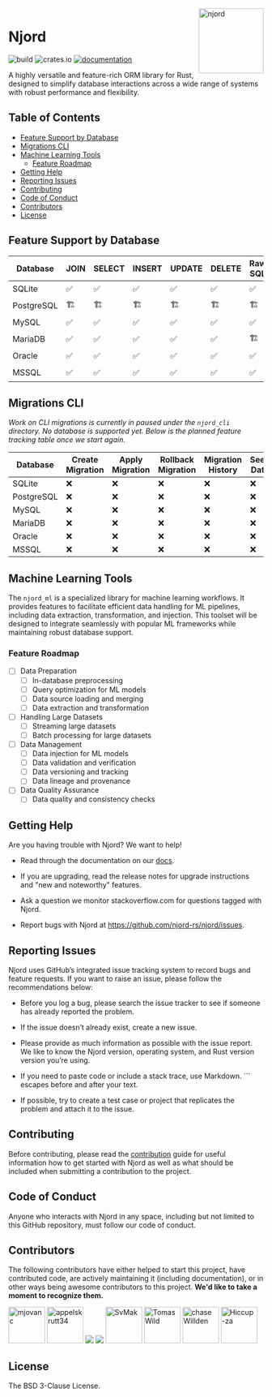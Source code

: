<img align="right" width="128" height="128" alt="njord" src="https://raw.githubusercontent.com/njord-rs/njord/78d13f9143f5b99dedab7f2561b9fb0e8ca2b902/resources/logo.png">

# Njord <!-- omit in toc -->

![build](https://img.shields.io/github/actions/workflow/status/njord-rs/njord/core.yml?branch=master)
![crates.io](https://img.shields.io/crates/v/njord.svg)
[![documentation](https://img.shields.io/badge/docs-njord-blue?logo=rust)](https://docs.rs/njord/latest/)

A highly versatile and feature-rich ORM library for Rust, designed to simplify database interactions across a wide range of systems with robust performance and flexibility.

## Table of Contents <!-- omit in toc -->

- [Feature Support by Database](#feature-support-by-databases)
- [Migrations CLI](#migrations-cli)
- [Machine Learning Tools](#machine-learning-tools)
  - [Feature Roadmap](#feature-roadmap)
- [Getting Help](#getting-help)
- [Reporting Issues](#reporting-issues)
- [Contributing](#contributing)
- [Code of Conduct](#code-of-conduct)
- [Contributors](#contributors)
- [License](#license)

## Feature Support by Database

| Database         | JOIN | SELECT | INSERT | UPDATE | DELETE | Raw SQL | Transactions |
|------------------|------|--------|--------|--------|--------|---------|----------|
| SQLite           | ✅    | ✅      | ✅      | ✅      | ✅      | ✅️     | 🏗         |
| PostgreSQL       | 🏗️  | 🏗️    | 🏗️    | 🏗️    | 🏗️    | 🏗️     | 🏗️      |
| MySQL            | ✅    | ✅      | ✅      | ✅      | ✅      | ✅️     | 🏗         |
| MariaDB          | ✅  | ✅    | ✅    | ✅    | ✅    | 🏗️     | 🏗️      |
| Oracle           | ✅    | ✅      | ✅      | ✅      | ✅      | ✅️     | 🏗         |
| MSSQL            | ✅    | ✅      | ✅      | ✅      | ✅      | ✅️     | 🏗         |

## Migrations CLI

_Work on CLI migrations is currently in paused under the `njord_cli` directory. No database is supported yet. Below is the planned feature tracking table once we start again._

| Database         | Create Migration | Apply Migration | Rollback Migration | Migration History | Seed Data | Schema Diffing |
|------------------|------------------|-----------------|--------------------|-------------------|-----------|----------------|
| SQLite           | ❌                | ❌               | ❌                  | ❌                 | ❌         | ❌              |
| PostgreSQL       | ❌                | ❌               | ❌                  | ❌                 | ❌         | ❌              |
| MySQL            | ❌                | ❌               | ❌                  | ❌                 | ❌         | ❌              |
| MariaDB          | ❌                | ❌               | ❌                  | ❌                 | ❌         | ❌              |
| Oracle           | ❌                | ❌               | ❌                  | ❌                 | ❌         | ❌              |
| MSSQL            | ❌                | ❌               | ❌                  | ❌                 | ❌         | ❌              |

## Machine Learning Tools

The `njord_ml` is a specialized library for machine learning workflows.
It provides features to facilitate efficient data handling for ML pipelines, including data extraction, transformation, and injection.
This toolset will be designed to integrate seamlessly with popular ML frameworks while maintaining robust database support.

### Feature Roadmap

- [ ] Data Preparation
    - [ ] In-database preprocessing
    - [ ] Query optimization for ML models
    - [ ] Data source loading and merging
    - [ ] Data extraction and transformation
- [ ] Handling Large Datasets
  - [ ] Streaming large datasets
  - [ ] Batch processing for large datasets
- [ ] Data Management
  - [ ] Data injection for ML models
  - [ ] Data validation and verification
  - [ ] Data versioning and tracking
  - [ ] Data lineage and provenance
- [ ] Data Quality Assurance
  - [ ] Data quality and consistency checks

## Getting Help

Are you having trouble with Njord? We want to help!

- Read through the documentation on our [docs](https://docs.rs/njord/latest/njord/).

- If you are upgrading, read the release notes for upgrade instructions and "new and noteworthy" features.

- Ask a question we monitor stackoverflow.com for questions tagged with Njord.

- Report bugs with Njord at https://github.com/njord-rs/njord/issues.

## Reporting Issues

Njord uses GitHub’s integrated issue tracking system to record bugs and feature requests. If you want to raise an issue, please follow the recommendations below:

- Before you log a bug, please search the issue tracker to see if someone has already reported the problem.

- If the issue doesn’t already exist, create a new issue.

- Please provide as much information as possible with the issue report. We like to know the Njord version, operating system, and Rust version version you’re using.

- If you need to paste code or include a stack trace, use Markdown. ``` escapes before and after your text.

- If possible, try to create a test case or project that replicates the problem and attach it to the issue.

## Contributing

Before contributing, please read the [contribution](https://github.com/njord-rs/njord/blob/master/CONTRIBUTING.md) guide for useful information how to get started with Njord as well as what should be included when submitting a contribution to the project.

## Code of Conduct

Anyone who interacts with Njord in any space, including but not limited to this GitHub repository, must follow our code of conduct.

## Contributors

The following contributors have either helped to start this project, have contributed
code, are actively maintaining it (including documentation), or in other ways
being awesome contributors to this project. **We'd like to take a moment to recognize them.**

[<img src="https://github.com/mjovanc.png?size=72" alt="mjovanc" width="72">](https://github.com/mjovanc)
[<img src="https://github.com/appelskrutt34.png?size=72" alt="appelskrutt34" width="72">](https://github.com/appelskrutt34)
[<img src="https://avatars.githubusercontent.com/u/23294573?v=4&size=72">](https://github.com/ahsentekd)
[<img src="https://avatars.githubusercontent.com/u/167654108?v=4&size=72">](https://github.com/chinmer)
[<img src="https://github.com/SvMak.png?size=72" alt="SvMak" width="72">](https://github.com/SvMak)
[<img src="https://github.com/TomasWild.png?size=72" alt="TomasWild" width="72">](https://github.com/TomasWild)
[<img src="https://github.com/chaseWillden.png?size=72" alt="chaseWillden" width="72">](https://github.com/chaseWillden)
[<img src="https://github.com/Hiccup-za.png?size=72" alt="Hiccup-za" width="72">](https://github.com/Hiccup-za)

## License

The BSD 3-Clause License.
